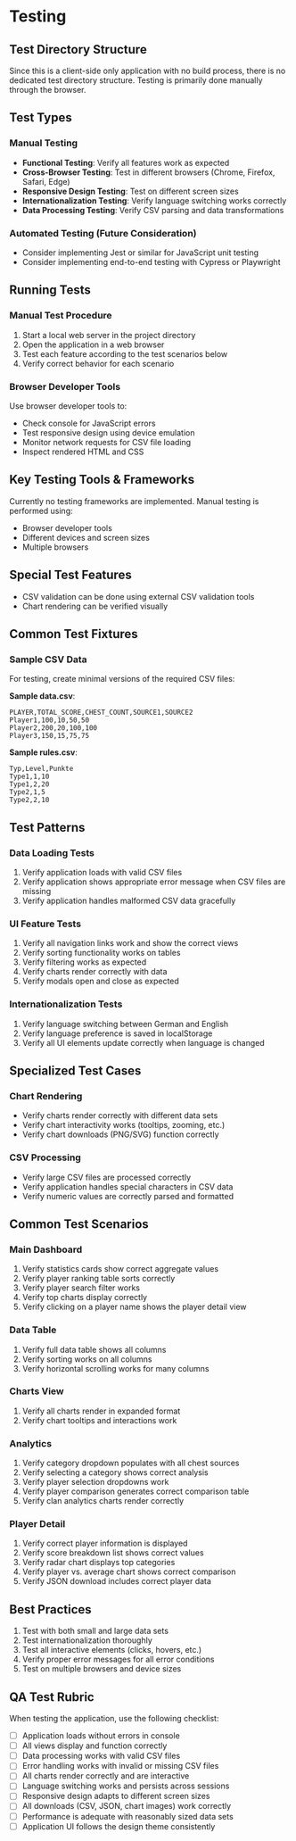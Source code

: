 # Testing

## Test Directory Structure
Since this is a client-side only application with no build process, there is no dedicated test directory structure. Testing is primarily done manually through the browser.

## Test Types

### Manual Testing
- **Functional Testing**: Verify all features work as expected
- **Cross-Browser Testing**: Test in different browsers (Chrome, Firefox, Safari, Edge)
- **Responsive Design Testing**: Test on different screen sizes
- **Internationalization Testing**: Verify language switching works correctly
- **Data Processing Testing**: Verify CSV parsing and data transformations

### Automated Testing (Future Consideration)
- Consider implementing Jest or similar for JavaScript unit testing
- Consider implementing end-to-end testing with Cypress or Playwright

## Running Tests

### Manual Test Procedure
1. Start a local web server in the project directory
2. Open the application in a web browser
3. Test each feature according to the test scenarios below
4. Verify correct behavior for each scenario

### Browser Developer Tools
Use browser developer tools to:
- Check console for JavaScript errors
- Test responsive design using device emulation
- Monitor network requests for CSV file loading
- Inspect rendered HTML and CSS

## Key Testing Tools & Frameworks
Currently no testing frameworks are implemented. Manual testing is performed using:
- Browser developer tools
- Different devices and screen sizes
- Multiple browsers

## Special Test Features
- CSV validation can be done using external CSV validation tools
- Chart rendering can be verified visually

## Common Test Fixtures

### Sample CSV Data
For testing, create minimal versions of the required CSV files:

**Sample data.csv**:
```
PLAYER,TOTAL_SCORE,CHEST_COUNT,SOURCE1,SOURCE2
Player1,100,10,50,50
Player2,200,20,100,100
Player3,150,15,75,75
```

**Sample rules.csv**:
```
Typ,Level,Punkte
Type1,1,10
Type1,2,20
Type2,1,5
Type2,2,10
```

## Test Patterns

### Data Loading Tests
1. Verify application loads with valid CSV files
2. Verify application shows appropriate error message when CSV files are missing
3. Verify application handles malformed CSV data gracefully

### UI Feature Tests
1. Verify all navigation links work and show the correct views
2. Verify sorting functionality works on tables
3. Verify filtering works as expected
4. Verify charts render correctly with data
5. Verify modals open and close as expected

### Internationalization Tests
1. Verify language switching between German and English
2. Verify language preference is saved in localStorage
3. Verify all UI elements update correctly when language is changed

## Specialized Test Cases

### Chart Rendering
- Verify charts render correctly with different data sets
- Verify chart interactivity works (tooltips, zooming, etc.)
- Verify chart downloads (PNG/SVG) function correctly

### CSV Processing
- Verify large CSV files are processed correctly
- Verify application handles special characters in CSV data
- Verify numeric values are correctly parsed and formatted

## Common Test Scenarios

### Main Dashboard
1. Verify statistics cards show correct aggregate values
2. Verify player ranking table sorts correctly
3. Verify player search filter works
4. Verify top charts display correctly
5. Verify clicking on a player name shows the player detail view

### Data Table
1. Verify full data table shows all columns
2. Verify sorting works on all columns
3. Verify horizontal scrolling works for many columns

### Charts View
1. Verify all charts render in expanded format
2. Verify chart tooltips and interactions work

### Analytics
1. Verify category dropdown populates with all chest sources
2. Verify selecting a category shows correct analysis
3. Verify player selection dropdowns work
4. Verify player comparison generates correct comparison table
5. Verify clan analytics charts render correctly

### Player Detail
1. Verify correct player information is displayed
2. Verify score breakdown list shows correct values
3. Verify radar chart displays top categories
4. Verify player vs. average chart shows correct comparison
5. Verify JSON download includes correct player data

## Best Practices
1. Test with both small and large data sets
2. Test internationalization thoroughly
3. Test all interactive elements (clicks, hovers, etc.)
4. Verify proper error messages for all error conditions
5. Test on multiple browsers and device sizes

## QA Test Rubric
When testing the application, use the following checklist:

- [ ] Application loads without errors in console
- [ ] All views display and function correctly
- [ ] Data processing works with valid CSV files
- [ ] Error handling works with invalid or missing CSV files
- [ ] All charts render correctly and are interactive
- [ ] Language switching works and persists across sessions
- [ ] Responsive design adapts to different screen sizes
- [ ] All downloads (CSV, JSON, chart images) work correctly
- [ ] Performance is adequate with reasonably sized data sets
- [ ] Application UI follows the design theme consistently 